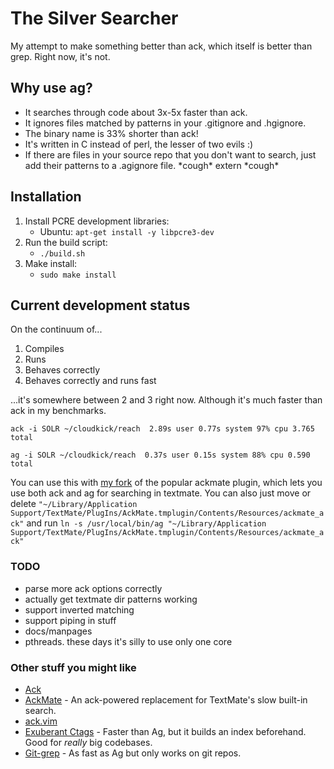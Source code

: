 # The Silver Searcher #

My attempt to make something better than ack, which itself is better than grep. Right now, it's not.

## Why use ag? ##

* It searches through code about 3x-5x faster than ack.
* It ignores files matched by patterns in your .gitignore and .hgignore.
* The binary name is 33% shorter than ack!
* It's written in C instead of perl, the lesser of two evils :)
* If there are files in your source repo that you don't want to search, just add their patterns to a .agignore file. \*cough\* extern \*cough\*

## Installation ##

1. Install PCRE development libraries:
    * Ubuntu: `apt-get install -y libpcre3-dev`
2. Run the build script:
    * `./build.sh`
3. Make install:
    * `sudo make install`

## Current development status ##

On the continuum of...

1. Compiles
2. Runs
3. Behaves correctly
4. Behaves correctly and runs fast

...it's somewhere between 2 and 3 right now. Although it's much faster than ack in my benchmarks.

    ack -i SOLR ~/cloudkick/reach  2.89s user 0.77s system 97% cpu 3.765 total

    ag -i SOLR ~/cloudkick/reach  0.37s user 0.15s system 88% cpu 0.590 total

You can use this with [my fork](https://github.com/ggreer/AckMate) of the popular ackmate plugin, which lets you use both ack and ag for searching in textmate. You can also just move or delete `"~/Library/Application Support/TextMate/PlugIns/AckMate.tmplugin/Contents/Resources/ackmate_ack"` and run `ln -s /usr/local/bin/ag "~/Library/Application Support/TextMate/PlugIns/AckMate.tmplugin/Contents/Resources/ackmate_ack"`


### TODO ###
* parse more ack options correctly
* actually get textmate dir patterns working
* support inverted matching
* support piping in stuff
* docs/manpages
* pthreads. these days it's silly to use only one core

### Other stuff you might like ###
* [Ack](https://github.com/petdance/ack)
* [AckMate](https://github.com/protocool/AckMate) - An ack-powered replacement for TextMate's slow built-in search.
* [ack.vim](https://github.com/mileszs/ack.vim)
* [Exuberant Ctags](http://ctags.sourceforge.net/) - Faster than Ag, but it builds an index beforehand. Good for *really* big codebases.
* [Git-grep](http://book.git-scm.com/4_finding_with_git_grep.html) - As fast as Ag but only works on git repos.
